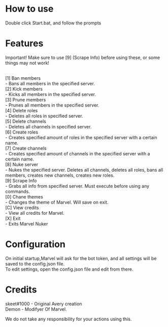 # How to use
Double click Start.bat, and follow the prompts

# Features
Important! Make sure to use [9] (Scrape Info) before using these, or some things may not work!<br><br>

[1] Ban members
<br> - Bans all members in the specified server.<br>
[2] Kick members
<br> - Kicks all members in the specified server.<br>
[3] Prune members
<br> - Prunes all members in the specified server.<br>
[4] Delete roles
<br> - Deletes all roles in specified server.<br>
[5] Delete channels
<br> - Deletes all channels in specified server.<br>
[6] Create roles
<br> - Creates specified amount of roles in the specified server with a certain name.<br>
[7] Create channels
<br> - Creates specified amount of channels in the specified server with a certain name.<br>
[8] Nuke server
<br> - Nukes the specified server. Deletes all channels, deletes all roles, bans all members, creates new channels, creates new roles.<br>
[9] Scrape Info
<br> - Grabs all info from specified server. Must execute before using any commands.<br>
[0] Chane themes
<br> - Changes the theme of Marvel. Will save on exit.<br>
[C] View credits
<br> - View all credits for Marvel.<br>
[X] Exit
<br> - Exits Marvel Nuker<br>

# Configuration
On initial startup,Marvel will ask for the bot token, and all settings will be saved to the config.json file.<br>
To edit settings, open the config.json file and edit from there.

# Credits
skeet#1000 - Original Avery creation<br>
Demon - Modifyer Of Marvel.

We do not take any responsibility for your actions using this.
